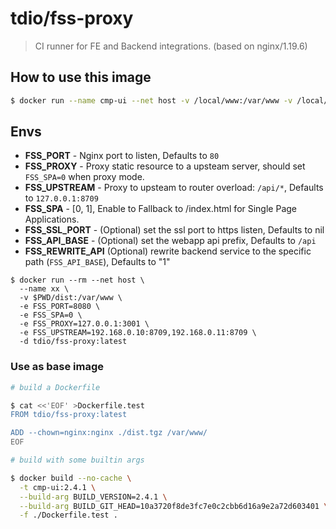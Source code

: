 # tdio/fss-proxy

> CI runner for FE and Backend integrations. (based on nginx/1.19.6)

## How to use this image

```sh
$ docker run --name cmp-ui --net host -v /local/www:/var/www -v /local/etc/nginx.d:/etc/nginx/conf.d tdio/fss-proxy:latest
```

## Envs

* **FSS_PORT** - Nginx port to listen, Defaults to `80`
* **FSS_PROXY** - Proxy static resource to a upsteam server, should set `FSS_SPA=0` when proxy mode.
* **FSS_UPSTREAM** - Proxy to upsteam to router overload: `/api/*`, Defaults to `127.0.0.1:8709`
* **FSS_SPA** - [0, 1], Enable to Fallback to /index.html for Single Page Applications.
* **FSS_SSL_PORT** - (Optional) set the ssl port to https listen, Defaults to nil
* **FSS_API_BASE** - (Optional) set the webapp api prefix, Defaults to `/api`
* **FSS_REWRITE_API** (Optional) rewrite backend service to the specific path (`FSS_API_BASE`), Defaults to "1"

```
$ docker run --rm --net host \
  --name xx \
  -v $PWD/dist:/var/www \
  -e FSS_PORT=8080 \
  -e FSS_SPA=0 \
  -e FSS_PROXY=127.0.0.1:3001 \
  -e FSS_UPSTREAM=192.168.0.10:8709,192.168.0.11:8709 \
  -d tdio/fss-proxy:latest
```

### Use as base image

```sh
# build a Dockerfile

$ cat <<'EOF' >Dockerfile.test
FROM tdio/fss-proxy:latest

ADD --chown=nginx:nginx ./dist.tgz /var/www/
EOF

# build with some builtin args

$ docker build --no-cache \
  -t cmp-ui:2.4.1 \
  --build-arg BUILD_VERSION=2.4.1 \
  --build-arg BUILD_GIT_HEAD=10a3720f8de3fc7e0c2cbb6d16a9e2a72d603401 \
  -f ./Dockerfile.test .
```
